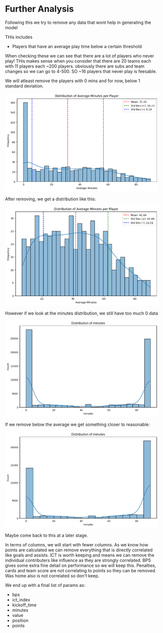 # Further Analysis

Following this we try to remove any data that wont help in generating the model

THis includes
* Players that have an average play time below a certain threshold

When checking these we can see that there are a lot of players who never play! THis makes sense when you consider that there are 20 teams each with 11 players each ~200 players. obviously there are subs and team changes so we can go to 4-500. SO ~16 players that never play is feesable.

We will atleast remove the players with 0 mins and for now, below 1 standard deviation.

![Example Image](../resources/av_mins_per_player.png)

After removing, we get a distribution like this:

![Example Image](../resources/av_pp_after_cut.png)

However if we look at the minutes distribution, we still have too much 0 data

![Example Image](../resources/mins_after_cut.png)

If we remove below the average we get something closer to reasonable:

![Example Image](../resources/mins_after_av_rmv.png)

Maybe come back to this at a later stage.

In terms of columns, we will start with fewer columns. As we know how points are calculated we can remove everything that is directly correlated like goals and assists. ICT is worth keeping and means we can remove the individual contributers like influence as they are strongly correlated. BPS gives some extra fine detail on performance so we will keep this. Penalties, cards and team score are not correlating to points so they can be removed. Was home also is not correlated so don't keep.

We end up with a final list of params as:
* bps
* ict_index
* kickoff_time
* minutes
* value
* position
* points